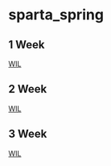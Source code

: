 # sparta_spring

## 1 Week
[WIL](https://github.com/dongsub-joung/sparta_spring/blob/main/WIL/20220801_20220807.md)

## 2 Week
[WIL](https://github.com/dongsub-joung/sparta_spring/blob/main/WIL/20220807_20220814.md)

## 3 Week
[WIL](https://github.com/dongsub-joung/sparta_spring/blob/main/WIL/20220814_20220821.md)
